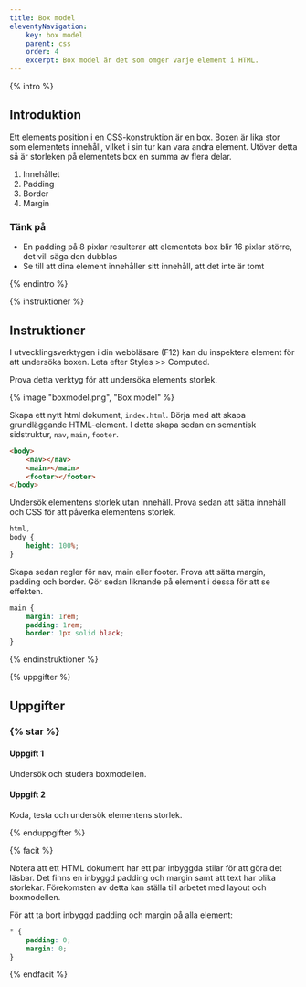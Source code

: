 ```yaml
---
title: Box model
eleventyNavigation:
    key: box model
    parent: css
    order: 4
    excerpt: Box model är det som omger varje element i HTML.
---
```


{% intro %}

## Introduktion

Ett elements position i en CSS-konstruktion är en box. Boxen är lika stor som elementets innehåll, vilket i sin tur kan vara andra element.
Utöver detta så är storleken på elementets box en summa av flera delar.

1. Innehållet
2. Padding
3. Border
4. Margin

### Tänk på

-   En padding på 8 pixlar resulterar att elementets box blir 16 pixlar större, det vill säga den dubblas
-   Se till att dina element innehåller sitt innehåll, att det inte är tomt

{% endintro %}

{% instruktioner %}

## Instruktioner

I utvecklingsverktygen i din webbläsare (F12) kan du inspektera element för att undersöka boxen. Leta efter Styles >> Computed.

Prova detta verktyg för att undersöka elements storlek.

{% image "boxmodel.png", "Box model" %}

Skapa ett nytt html dokument, `index.html`.
Börja med att skapa grundläggande HTML-element.
I detta skapa sedan en semantisk sidstruktur, `nav`, `main`, `footer`.

```html
<body>
    <nav></nav>
    <main></main>
    <footer></footer>
</body>
```

Undersök elementens storlek utan innehåll. Prova sedan att sätta innehåll och CSS för att påverka elementens storlek.

```css
html,
body {
    height: 100%;
}
```

Skapa sedan regler för nav, main eller footer. Prova att sätta margin, padding och border.
Gör sedan liknande på element i dessa för att se effekten.

```css
main {
    margin: 1rem;
    padding: 1rem;
    border: 1px solid black;
}
```

{% endinstruktioner %}

{% uppgifter %}

## Uppgifter

### {% star %}

#### Uppgift 1

Undersök och studera boxmodellen.

#### Uppgift 2

Koda, testa och undersök elementens storlek.

{% enduppgifter %}

{% facit %}

Notera att ett HTML dokument har ett par inbyggda stilar för att göra det läsbar. Det finns en inbyggd padding och margin samt att text har olika storlekar. Förekomsten av detta kan ställa till arbetet med layout och boxmodellen.

För att ta bort inbyggd padding och margin på alla element:

```css
* {
    padding: 0;
    margin: 0;
}
```

{% endfacit %}
